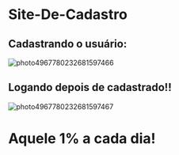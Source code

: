 # Site-De-Cadastro

## Cadastrando o usuário: 
![photo4967780232681597466](https://user-images.githubusercontent.com/100328826/172191118-106a951e-e1e5-4eda-b9cd-1ee255a85d57.jpg)


## Logando depois de cadastrado!! 

![photo4967780232681597467](https://user-images.githubusercontent.com/100328826/172191293-5275b308-a463-4a0b-8a0a-e4434461e983.jpg)

# Aquele 1% a cada dia!

